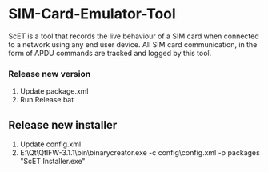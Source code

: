 # SIM-Card-Emulator-Tool
ScET is a tool that records the live behaviour of a SIM card when connected to a network using any end user device. All SIM card communication, in the form of APDU commands are tracked and logged by this tool.


### Release new version

1. Update package.xml
2. Run Release.bat

## Release new installer

1. Update config.xml
2. E:\Qt\QtIFW-3.1.1\bin\binarycreator.exe -c config\config.xml -p packages "ScET Installer.exe"

